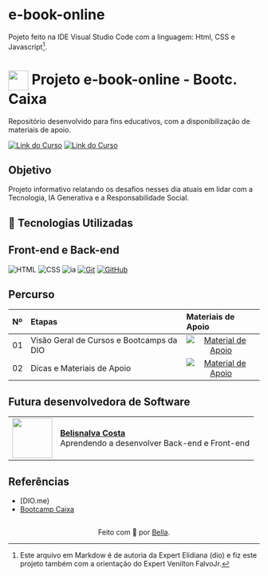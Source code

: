 # e-book-online

Pojeto feito na IDE Visual Studio Code com a linguagem: Html, CSS e Javascript[^1].

<h1>
    <a href="https://www.dio.me/">
     <img align="center" width="40px" src="https://hermes.digitalinnovation.one/assets/diome/logo-minimized.png"></a>
    <span>Projeto e-book-online - Bootc. Caixa</span>
</h1>

Repositório desenvolvido para fins educativos, com a disponibilização de materiais de apoio.

[![Link do Curso](https://img.shields.io/badge/▶-000?style=for-the-badge&logo=movie&logoColor=E94D5F)](https://web.dio.me/course/versionamento-de-codigo-com-git-e-github/learning/f3cbaa66-efbd-4c25-842e-2069c188c066) 
[![Link do Curso](https://img.shields.io/badge/Acesse%20o%20Curso%20na%20Plataforma-E94D5F?style=for-the-badge)](https://web.dio.me/course/versionamento-de-codigo-com-git-e-github/learning/f3cbaa66-efbd-4c25-842e-2069c188c066) 

## Objetivo
Projeto informativo relatando os desafios nesses dia atuais em lidar com a Tecnologia, IA Generativa e a Responsabilidade Social.

## 🤖 Tecnologias Utilizadas
## Front-end e Back-end
![HTML](https://img.shields.io/badge/HTML-000?style=for-the-badge&logo=html5&logoColor=30A3DC)
![CSS](https://img.shields.io/badge/CSS-000?style=for-the-badge&logo=css3&logoColor=E94D5F)
![ia](https://github.com/user-attachments/assets/eb3150c5-1785-41ae-8091-9cff51ebfdeb)
[![Git](https://img.shields.io/badge/Git-000?style=for-the-badge&logo=git&logoColor=E94D5F)](https://git-scm.com/doc) 
[![GitHub](https://img.shields.io/badge/GitHub-000?style=for-the-badge&logo=github&logoColor=30A3DC)](https://docs.github.com/)
<br>

## Percurso
<table>
  <thead>
    <tr align="left">
      <th>Nº</th>
      <th>Etapas</th>
      <th>Materiais de Apoio</th>
    </tr>
  </thead>
  <tbody align="left">
    <tr>
      <td>01</td>
      <td>Visão Geral de Cursos e Bootcamps da DIO</td>
      <td align="center">
        <a href="https://web.dio.me/track/coding-the-future-ia-generativa-microsoft-copilot">
           <img align="center" alt="Material de Apoio" src="https://web.dio.me/track/coding-the-future-ia-generativa-microsoft-copilot">
        </a>                                  
      </td>
    </tr>
    <tr>
      <td>02</td>
      <td>Dicas e Materiais de Apoio</td>
      <td align="center">
        <a href="https://web.dio.me/play?section_type=course">
           <img align="center" alt="Material de Apoio" src="https://web.dio.me/play?section_type=course">
        </a>
      </td>    
    </tr>        
  </tbody>
  <tfoot></tfoot>
</table>

## Futura desenvolvedora de Software
<table>
  <tr>
    <td>
      <img width="80px" align="center" src="https://avatars.githubusercontent.com/BelisnalvaCosta"/>
    </td>
    <td align="left">
      <a href="https://github.com/BelisnalvaCosta">
        <span><b>Belisnalva Costa</b></span>
      </a>
      <br>
      <span>Aprendendo a desenvolver Back-end e Front-end</span>
    </td>
  </tr>
</table>

## Referências
- [DIO.me)
- [Bootcamp Caixa](https://web.dio.me/track/coding-the-future-ia-generativa-microsoft-copilot)
  
##
<div align="center">Feito com 💙 por <a href="https://github.com/BelisnalvaCosta/">Bella</a>.</div>

[^1]: Este arquivo em Markdow é de autoria da Expert Elidiana (dio) e fiz este projeto também com a orientação do Expert Venilton FalvoJr.
